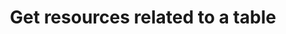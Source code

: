 ---
title: Get resources related to a table
excerpt: Get resources related to a table
api:
  file: data-world.json
  operationId: getTableRelationships
hidden: false
---